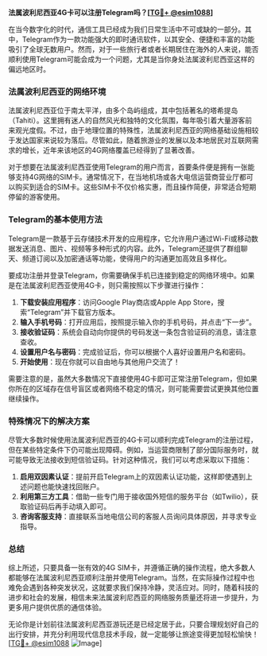 **法属波利尼西亚4G卡可以注册Telegram吗？[[TG💪+ @esim1088](https://t.me/s/esim1088)]**

在当今数字化的时代，通信工具已经成为我们日常生活中不可或缺的一部分。其中，Telegram作为一款功能强大的即时通讯软件，以其安全、便捷和丰富的功能吸引了全球无数用户。然而，对于一些旅行者或者长期居住在海外的人来说，能否顺利使用Telegram可能会成为一个问题，尤其是当你身处法属波利尼西亚这样的偏远地区时。

### 法属波利尼西亚的网络环境

法属波利尼西亚位于南太平洋，由多个岛屿组成，其中包括著名的塔希提岛（Tahiti）。这里拥有迷人的自然风光和独特的文化氛围，每年吸引着大量游客前来观光度假。不过，由于地理位置的特殊性，法属波利尼西亚的网络基础设施相较于发达国家来说较为落后。尽管如此，随着旅游业的发展以及本地居民对互联网需求的增长，近年来该地区的4G网络覆盖已经得到了显著改善。

对于想要在法属波利尼西亚使用Telegram的用户而言，首要条件便是拥有一张能够支持4G网络的SIM卡。通常情况下，在当地机场或各大电信运营商营业厅都可以购买到适合的SIM卡。这些SIM卡不仅价格实惠，而且操作简便，非常适合短期停留的游客使用。

### Telegram的基本使用方法

Telegram是一款基于云存储技术开发的应用程序，它允许用户通过Wi-Fi或移动数据发送消息、图片、视频等多种形式的内容。此外，Telegram还提供了群组聊天、频道订阅以及加密通话等功能，使得用户的沟通更加高效且多样化。

要成功注册并登录Telegram，你需要确保手机已连接到稳定的网络环境中。如果是在法属波利尼西亚使用4G卡，则只需按照以下步骤进行操作：

1. **下载安装应用程序**：访问Google Play商店或Apple App Store，搜索“Telegram”并下载官方版本。
2. **输入手机号码**：打开应用后，按照提示输入你的手机号码，并点击“下一步”。
3. **接收验证码**：系统会自动向你提供的号码发送一条包含验证码的消息，请注意查收。
4. **设置用户名与密码**：完成验证后，你可以根据个人喜好设置用户名和密码。
5. **开始使用**：现在你就可以自由地与其他用户交流了！

需要注意的是，虽然大多数情况下直接使用4G卡即可正常注册Telegram，但如果你所在的区域存在信号盲区或者网络不稳定的情况，则可能需要尝试更换其他位置继续操作。

### 特殊情况下的解决方案

尽管大多数时候使用法属波利尼西亚的4G卡可以顺利完成Telegram的注册过程，但在某些特定条件下仍可能出现障碍。例如，当运营商限制了部分国际服务时，就可能导致无法接收到短信验证码。针对这种情况，我们可以考虑采取以下措施：

1. **启用双因素认证**：提前开启Telegram上的双因素认证功能，这样即使遇到上述问题也能快速找回账户。
2. **利用第三方工具**：借助一些专门用于接收国外短信的服务平台（如Twilio），获取验证码后再手动填入即可。
3. **咨询客服支持**：直接联系当地电信公司的客服人员询问具体原因，并寻求专业指导。

### 总结

综上所述，只要具备一张有效的4G SIM卡，并遵循正确的操作流程，绝大多数人都能够在法属波利尼西亚顺利注册并使用Telegram。当然，在实际操作过程中也难免会遇到各种突发状况，这就要求我们保持冷静，灵活应对。同时，随着科技的进步和社会的发展，相信未来法属波利尼西亚的网络服务质量还将进一步提升，为更多用户提供优质的通信体验。

无论你是计划前往法属波利尼西亚游玩还是已经定居于此，只要合理规划好自己的出行安排，并充分利用现代信息技术手段，就一定能够让旅途变得更加轻松愉快！[[TG💪+ @esim1088](https://t.me/s/esim1088) ![Image](https://i.postimg.cc/4NQfJmqS/Snipaste-2025-05-13-00-14-12.png)]